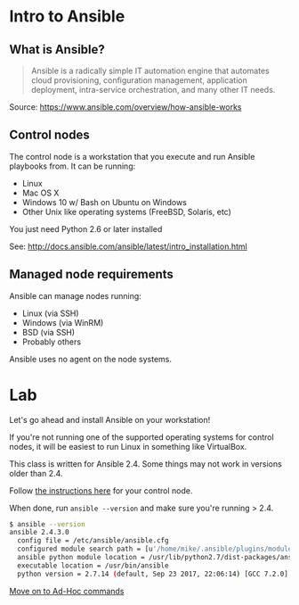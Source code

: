 # Intro to Ansible

## What is Ansible?

> Ansible is a radically simple IT automation engine that automates cloud
> provisioning, configuration management, application deployment, intra-service
> orchestration, and many other IT needs.

Source: https://www.ansible.com/overview/how-ansible-works

## Control nodes

The control node is a workstation that you execute and run Ansible playbooks
from. It can be running:

* Linux
* Mac OS X
* Windows 10 w/ Bash on Ubuntu on Windows
* Other Unix like operating systems (FreeBSD, Solaris, etc)

You just need Python 2.6 or later installed

See: http://docs.ansible.com/ansible/latest/intro_installation.html

## Managed node requirements

Ansible can manage nodes running:

* Linux (via SSH)
* Windows (via WinRM)
* BSD (via SSH)
* Probably others

Ansible uses no agent on the node systems.

# Lab

Let's go ahead and install Ansible on your workstation!

If you're not running one of the supported operating systems for control nodes,
it will be easiest to run Linux in something like VirtualBox.

This class is written for Ansible 2.4. Some things may not work in versions
older than 2.4.

Follow [the instructions here](http://docs.ansible.com/ansible/latest/intro_installation.html)
for your control node.

When done, run `ansible --version` and make sure you're running > 2.4.

```bash
$ ansible --version
ansible 2.4.3.0
  config file = /etc/ansible/ansible.cfg
  configured module search path = [u'/home/mike/.ansible/plugins/modules', u'/usr/share/ansible/plugins/modules']
  ansible python module location = /usr/lib/python2.7/dist-packages/ansible
  executable location = /usr/bin/ansible
  python version = 2.7.14 (default, Sep 23 2017, 22:06:14) [GCC 7.2.0]
```

[Move on to Ad-Hoc commands](02_ad-hoc_commands.md)
